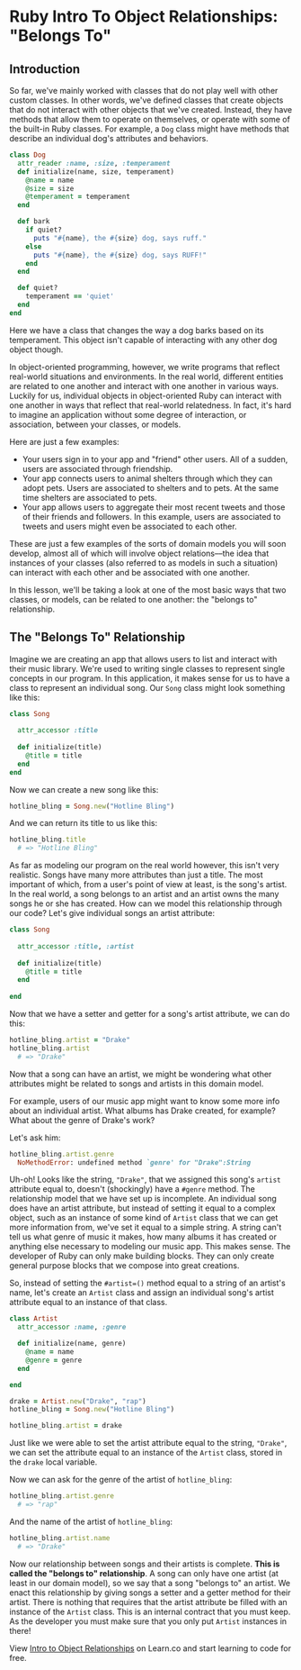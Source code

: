 # Ruby Intro To Object Relationships: "Belongs To"

## Introduction

So far, we've mainly worked with classes that do not play well with other custom classes. In other words, we've defined classes that create objects that do not interact with other objects that we've created. Instead, they have methods that allow them to operate on themselves, or operate with some of the built-in Ruby classes. For example, a `Dog` class might have methods that describe an individual dog's attributes and behaviors. 

```ruby
class Dog
  attr_reader :name, :size, :temperament
  def initialize(name, size, temperament)
    @name = name
    @size = size
    @temperament = temperament
  end

  def bark
    if quiet?
      puts "#{name}, the #{size} dog, says ruff."
    else
      puts "#{name}, the #{size} dog, says RUFF!"
    end
  end

  def quiet?
    temperament == 'quiet'
  end
end
```

Here we have a class that changes the way a dog barks based on its
temperament. This object isn't capable of interacting with any other dog object
though.

In object-oriented programming, however, we write programs that reflect real-world situations and environments. In the real world, different entities are related to one another and interact with one another in various ways. Luckily for us, individual objects in object-oriented Ruby can interact with one another in ways that reflect that real-world relatedness. In fact, it's hard to imagine an application without some degree of interaction, or association, between your classes, or models. 

Here are just a few examples:

* Your users sign in to your app and "friend" other users. All of a sudden, users are associated through friendship.
* Your app connects users to animal shelters through which they can adopt pets. Users are associated to shelters and to pets. At the same time shelters are associated to pets.
* Your app allows users to aggregate their most recent tweets and those of their friends and followers. In this example, users are associated to tweets and users might even be associated to each other.

These are just a few examples of the sorts of domain models you will soon develop, almost all of which will involve object relations––the idea that instances of your classes (also referred to as models in such a situation) can interact with each other and be associated with one another.

In this lesson, we'll be taking a look at one of the most basic ways that two classes, or models, can be related to one another: the "belongs to" relationship. 

## The "Belongs To" Relationship

Imagine we are creating an app that allows users to list and interact with their music library. We're used to writing single classes to represent single concepts in our program. In this application, it makes sense for us to have a class to represent an individual song. Our `Song` class might look something like this:

```ruby
class Song
  
  attr_accessor :title
  
  def initialize(title)
    @title = title
  end
end
```

Now we can create a new song like this:

```ruby
hotline_bling = Song.new("Hotline Bling")
```

And we can return its title to us like this:

```ruby
hotline_bling.title
  # => "Hotline Bling"
```

As far as modeling our program on the real world however, this isn't very realistic. Songs have many more attributes than just a title. The most important of which, from a user's point of view at least, is the song's artist. In the real world, a song belongs to an artist and an artist owns the many songs he or she has created. How can we model this relationship through our code? Let's give individual songs an artist attribute:

```ruby
class Song
  
  attr_accessor :title, :artist
  
  def initialize(title)
    @title = title
  end
  
end
```

Now that we have a setter and getter for a song's artist attribute, we can do this:

```ruby
hotline_bling.artist = "Drake"
hotline_bling.artist
  # => "Drake"
```

Now that a song can have an artist, we might be wondering what other attributes might be related to songs and artists in this domain model. 

For example, users of our music app might want to know some more info about an individual artist. What albums has Drake created, for example? What about the genre of Drake's work?

Let's ask him:

```ruby
hotline_bling.artist.genre
  NoMethodError: undefined method `genre' for "Drake":String
```

Uh-oh! Looks like the string, `"Drake"`, that we assigned this song's `artist` attribute equal to, doesn't (shockingly) have a `#genre` method. The relationship model that we have set up is incomplete. An individual song does have an artist attribute, but instead of setting it equal to a complex object, such as an instance of some kind of `Artist` class that we can get more information from, we've set it equal to a simple string. A string can't tell us what genre of music it makes, how many albums it has created or anything else necessary to modeling our music app. This makes sense. The developer of Ruby can only make building blocks. They can only create general purpose blocks that we compose into great creations. 

So, instead of setting the `#artist=()` method equal to a string of an artist's name, let's create an `Artist` class and assign an individual song's artist attribute equal to an instance of that class. 

```ruby
class Artist
  attr_accessor :name, :genre

  def initialize(name, genre) 
    @name = name
    @genre = genre
  end

end

drake = Artist.new("Drake", "rap")
hotline_bling = Song.new("Hotline Bling")

hotline_bling.artist = drake
```

Just like we were able to set the artist attribute equal to the string, `"Drake"`, we can set the attribute equal to an instance of the `Artist` class, stored in the `drake` local variable. 

Now we can ask for the genre of the artist of `hotline_bling`:

```ruby
hotline_bling.artist.genre
  # => "rap"
```

And the name of the artist of `hotline_bling`:

```ruby
hotline_bling.artist.name
  # => "Drake"
```

Now our relationship between songs and their artists is complete. **This is called the "belongs to" relationship**. A song can only have one artist (at least in our domain model), so we say that a song "belongs to" an artist. We enact this relationship by giving songs a setter and a getter method for their artist. There is nothing that requires that the artist attribute be filled with an instance of the `Artist` class. This is an internal contract that you must keep. As the developer you must make sure that you only put `Artist` instances in there!

<p data-visibility='hidden'>View <a href='https://learn.co/lessons/ruby-intro-to-object-relationships-with-belongs-to' title='Intro to Object Relationships'>Intro to Object Relationships</a> on Learn.co and start learning to code for free.</p>
